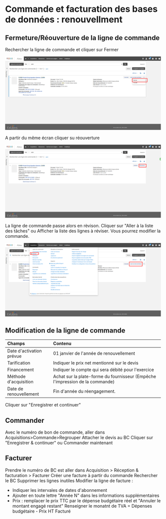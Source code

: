 # Commande et facturation des bases de données : renouvellment

## Fermeture/Réouverture de la ligne de commande

Rechercher la ligne de commande et cliquer sur Fermer 

![Fermeture de la ligne de commande](.gitbook/assets/rechercher-une-ligne-de-commande.png)

A partir du même écran cliquer su réouverture

![R&#xE9;ouverture de la ligne de commande](.gitbook/assets/rechercher-une-ligne-de-commande-1.png)

La ligne de commande passe alors en rèvison. Cliquer sur "Aller à la liste des tâches" ou Afficher la liste des lignes à réviser. Vous pourrez modifier la commande.

![](.gitbook/assets/rechercher-une-ligne-de-commande-2.png)

## Modification de la ligne de commande

| Champs | Contenu |
| :--- | :--- |
| Date d'activation prévue | 01 janvier de l'année de renouvellement |
| Tarification | Indiquer le prix net mentionné sur le devis |
| Financement | Indiquer le compte qui sera débité pour l'exercice |
| Méthode d'acquisition | Achat sur la plate-forme du fournisseur \(Empêche l'impression de la commande\) |
| Date de renouvellement | Fin d'année du réengagement. |

Cliquer sur "Enregistrer et continuer"

## Commander

Avec le numéro de bon de commande, aller dans Acquisitions&gt;Commande&gt;Regrouper
Attacher le devis au BC
Cliquer sur "Enregistrer & continuer" ou Commander maintenant

## Facturer 
Prendre le numéro de BC est aller dans Acquisition > Réception & facturation > Facturer
Créer une facture à partir du commande
Rechercher le BC
Supprimer les lignes inutiles
Modifier la ligne de facture :
  - Indiquer les intervales de dates d'abonnement 
  - Ajouter en toute lettre "Année N" dans les informations supplémentaires
  - Prix : remplacer le prix TTC par le dépense budgétaire réel et "Annuler le montant engagé restant"
Renseigner le monatnt de TVA = Dépenses budgétaire - Prix HT Facturé
  



